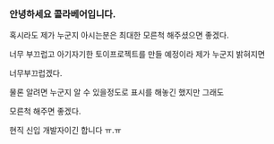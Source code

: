 ### 안녕하세요 콜라베어입니다.
혹시라도 제가 누군지 아시는분은 최대한 모른척 해주셨으면 좋겠다.

너무 부끄럽고 아기자기한 토이프로젝트를 만들 예정이라 제가 누군지 밝혀지면

너무부끄럽겠다.

물론 알려면 누군지 알 수 있을정도로 표시를 해놓긴 했지만 그래도

모른척 해주면 좋겠다.

현직 신입 개발자이긴 합니다 ㅠ.ㅠ

<!--
**colabear92/colabear92** is a ✨ _special_ ✨ repository because its `README.md` (this file) appears on your GitHub profile.

Here are some ideas to get you started:

- 🔭 I’m currently working on ...
- 🌱 I’m currently learning ...
- 👯 I’m looking to collaborate on ...
- 🤔 I’m looking for help with ...
- 💬 Ask me about ...
- 📫 How to reach me: ...
- 😄 Pronouns: ...
- ⚡ Fun fact: ...
-->

